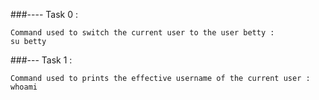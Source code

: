 ###---- Task 0 : 

	Command used to switch the current user to the user betty : 
	su betty

###--- Task 1 : 

	Command used to prints the effective username of the current user :
	whoami





